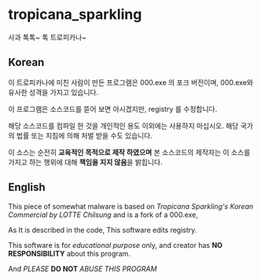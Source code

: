 # tropicana_sparkling
사과 톡톡~ 톡 트로피카나~
## Korean
이 트로피카나에 미친 사람이 만든 프로그램은 000.exe 의 포크 버전이며,
000.exe와 유사한 성격을 가지고 있습니다.

이 프로그램은 소스코드를 뜯어 보면 아시겠지만, registry 를 수정합니다.

해당 소스코드를 컴파일 한 것을 개인적인 용도 이외에는 사용하지 마십시오.
해당 국가의 법률 또는 지침에 의해 처벌 받을 수도 있습니다.

이 소스는 순전히 **교육적인 목적으로 제작 하였으며** 본 소스코드의 제작자는
이 소스를 가지고 하는 행위에 대해 **책임을 지지 않음**을 밝힙니다.

## English
This piece of somewhat malware is based on
*Tropicana Sparkling's Korean Commercial by LOTTE Chilsung*
and is a fork of a 000.exe,

As It is described in the code, This software edits registry.

This software is for *educational purpose* only,
and creator has **NO RESPONSIBILITY** about this program.

And *PLEASE* **DO NOT** *ABUSE THIS PROGRAM*